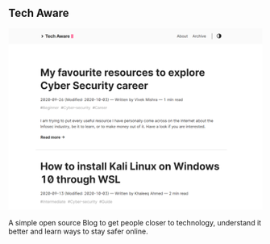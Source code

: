 ## Tech Aware

![image](/static/img/homepage.png)

A simple open source Blog to get people closer to technology, understand it better and learn ways to stay safer online.
